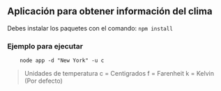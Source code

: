 ## Aplicación para obtener información del clima

Debes instalar los paquetes con el comando: ```npm install```

### Ejemplo para ejecutar

```
    node app -d "New York" -u c
```

> Unidades de temperatura
    c = Centigrados
    f = Farenheit
    k = Kelvin (Por defecto)
